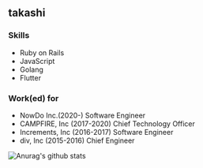 ## takashi

### Skills

- Ruby on Rails
- JavaScript
- Golang
- Flutter

### Work(ed) for

- NowDo Inc.(2020-) Software Engineer
- CAMPFIRE, Inc (2017-2020) Chief Technology Officer
- Increments, Inc (2016-2017) Software Engineer
- div, Inc (2015-2016) Chief Engineer


![Anurag's github stats](https://github-readme-stats.vercel.app/api?username=takashi&count_private=true)
